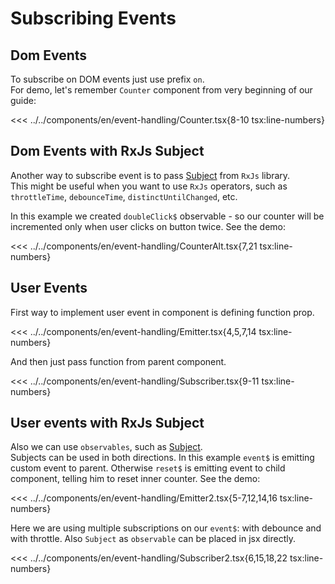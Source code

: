 # Subscribing Events

<script setup>
import Demo from '../../components/tools/Demo.vue'
import { Counter } from '../../components/en/event-handling/Counter.tsx'
import { Counter as CounterAlt } from '../../components/en/event-handling/CounterAlt.tsx'
import { Subscriber } from '../../components/en/event-handling/Subscriber.tsx'
import { Subscriber as Subscriber2 } from '../../components/en/event-handling/Subscriber2.tsx'
</script>

## Dom Events

To subscribe on DOM events just use prefix `on`.  
For demo, let's remember `Counter` component from very beginning of our guide:

<<< ../../components/en/event-handling/Counter.tsx{8-10 tsx:line-numbers}
<Demo   :is="Counter" />

## Dom Events with RxJs Subject

Another way to subscribe event is to pass [Subject](https://rxjs.dev/guide/subject) from `RxJs` library.  
This might be useful when you want to use `RxJs` operators, such as `throttleTime`, `debounceTime`, `distinctUntilChanged`, etc.

In this example we created `doubleClick$` observable - so our counter will be incremented only when user clicks on button twice.
See the demo:

<<< ../../components/en/event-handling/CounterAlt.tsx{7,21 tsx:line-numbers}
<Demo   :is="CounterAlt" />

## User Events

First way to implement user event in component is defining function prop.

<<< ../../components/en/event-handling/Emitter.tsx{4,5,7,14 tsx:line-numbers}

And then just pass function from parent component.

<<< ../../components/en/event-handling/Subscriber.tsx{9-11 tsx:line-numbers}
<Demo  align-start :is="Subscriber" />

## User events with RxJs Subject

Also we can use `observables`, such as [Subject](https://rxjs.dev/guide/subject).  
Subjects can be used in both directions. In this example `event$` is emitting custom event to parent. Otherwise `reset$` is emitting event to child component, telling him to reset inner counter. See the demo:

<<< ../../components/en/event-handling/Emitter2.tsx{5-7,12,14,16 tsx:line-numbers}

Here we are using multiple subscriptions on our `event$`: with debounce and with throttle.
Also `Subject` as `observable` can be placed in jsx directly.

<<< ../../components/en/event-handling/Subscriber2.tsx{6,15,18,22 tsx:line-numbers}
<Demo  align-start :is="Subscriber2" />